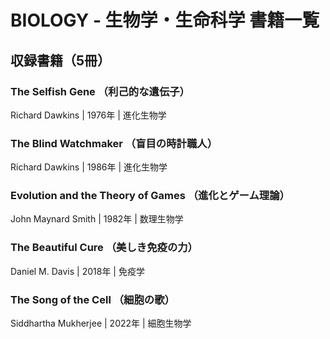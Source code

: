 # BIOLOGY - 生物学・生命科学 書籍一覧

## 収録書籍（5冊）

### **The Selfish Gene** （利己的な遺伝子）
Richard Dawkins | 1976年 | 進化生物学

### **The Blind Watchmaker** （盲目の時計職人）
Richard Dawkins | 1986年 | 進化生物学

### **Evolution and the Theory of Games** （進化とゲーム理論）
John Maynard Smith | 1982年 | 数理生物学

### **The Beautiful Cure** （美しき免疫の力）
Daniel M. Davis | 2018年 | 免疫学

### **The Song of the Cell** （細胞の歌）
Siddhartha Mukherjee | 2022年 | 細胞生物学